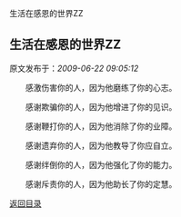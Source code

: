 生活在感恩的世界ZZ
## 生活在感恩的世界ZZ

 原文发布于：*2009-06-22 09:05:12*

　　感激伤害你的人，因为他磨练了你的心志。

　　感谢欺骗你的人，因为他增进了你的见识。

　　感谢鞭打你的人，因为他消除了你的业障。

　　感谢遗弃你的人，因为他教导了你应自立。

　　感谢绊倒你的人，因为他强化了你的能力。

　　感谢斥责你的人，因为他助长了你的定慧。

[返回目录](index.html)
